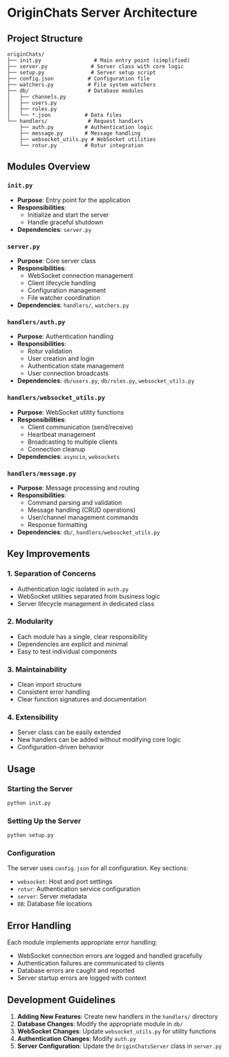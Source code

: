 # OriginChats Server Architecture

## Project Structure

```
originChats/
├── init.py                 # Main entry point (simplified)
├── server.py              # Server class with core logic
├── setup.py               # Server setup script
├── config.json           # Configuration file
├── watchers.py           # File system watchers
├── db/                   # Database modules
│   ├── channels.py
│   ├── users.py
│   ├── roles.py
│   └── *.json           # Data files
└── handlers/             # Request handlers
    ├── auth.py          # Authentication logic
    ├── message.py       # Message handling
    ├── websocket_utils.py # WebSocket utilities
    └── rotur.py         # Rotur integration
```

## Modules Overview

### `init.py`
- **Purpose**: Entry point for the application
- **Responsibilities**: 
  - Initialize and start the server
  - Handle graceful shutdown
- **Dependencies**: `server.py`

### `server.py` 
- **Purpose**: Core server class
- **Responsibilities**:
  - WebSocket connection management
  - Client lifecycle handling
  - Configuration management
  - File watcher coordination
- **Dependencies**: `handlers/`, `watchers.py`

### `handlers/auth.py`
- **Purpose**: Authentication handling
- **Responsibilities**:
  - Rotur validation
  - User creation and login
  - Authentication state management
  - User connection broadcasts
- **Dependencies**: `db/users.py`, `db/roles.py`, `websocket_utils.py`

### `handlers/websocket_utils.py`
- **Purpose**: WebSocket utility functions
- **Responsibilities**:
  - Client communication (send/receive)
  - Heartbeat management
  - Broadcasting to multiple clients
  - Connection cleanup
- **Dependencies**: `asyncio`, `websockets`

### `handlers/message.py`
- **Purpose**: Message processing and routing
- **Responsibilities**:
  - Command parsing and validation
  - Message handling (CRUD operations)
  - User/channel management commands
  - Response formatting
- **Dependencies**: `db/`, `handlers/websocket_utils.py`

## Key Improvements

### 1. **Separation of Concerns**
- Authentication logic isolated in `auth.py`
- WebSocket utilities separated from business logic
- Server lifecycle management in dedicated class

### 2. **Modularity**
- Each module has a single, clear responsibility
- Dependencies are explicit and minimal
- Easy to test individual components

### 3. **Maintainability**
- Clean import structure
- Consistent error handling
- Clear function signatures and documentation

### 4. **Extensibility**
- Server class can be easily extended
- New handlers can be added without modifying core logic
- Configuration-driven behavior

## Usage

### Starting the Server
```bash
python init.py
```

### Setting Up the Server
```bash
python setup.py
```

### Configuration
The server uses `config.json` for all configuration. Key sections:
- `websocket`: Host and port settings
- `rotur`: Authentication service configuration
- `server`: Server metadata
- `DB`: Database file locations

## Error Handling

Each module implements appropriate error handling:
- WebSocket connection errors are logged and handled gracefully
- Authentication failures are communicated to clients
- Database errors are caught and reported
- Server startup errors are logged with context

## Development Guidelines

1. **Adding New Features**: Create new handlers in the `handlers/` directory
2. **Database Changes**: Modify the appropriate module in `db/`
3. **WebSocket Changes**: Update `websocket_utils.py` for utility functions
4. **Authentication Changes**: Modify `auth.py`
5. **Server Configuration**: Update the `OriginChatsServer` class in `server.py`
